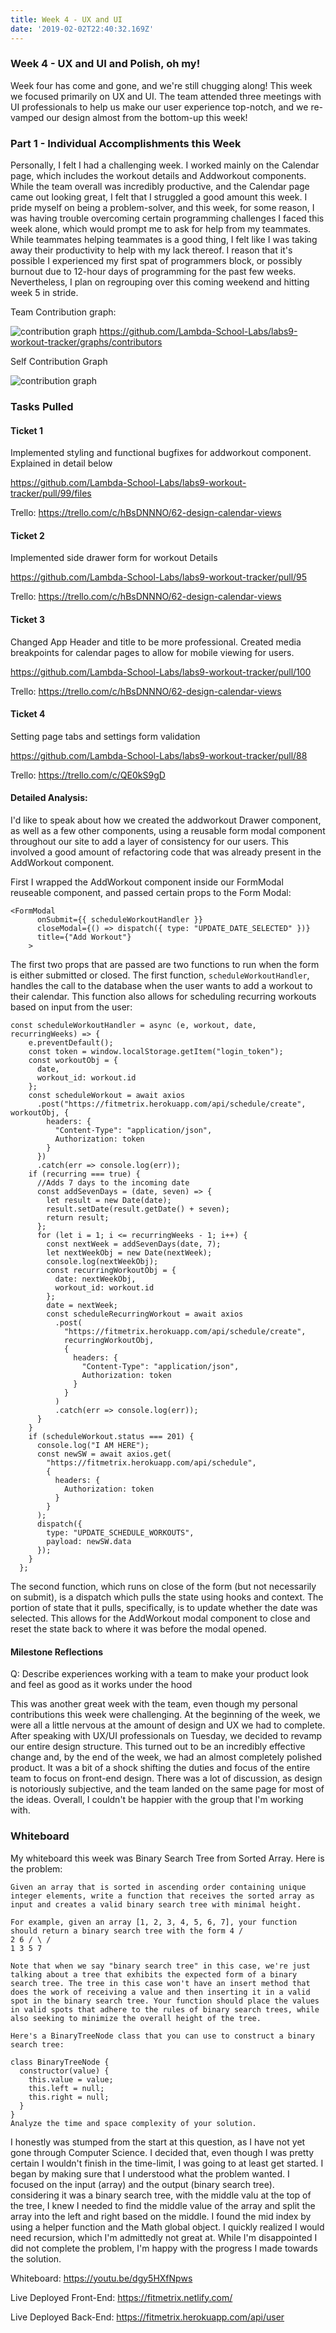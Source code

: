 ```yaml
---
title: Week 4 - UX and UI
date: '2019-02-02T22:40:32.169Z'
---
```


### Week 4 - UX and UI and Polish, oh my!

Week four has come and gone, and we're still chugging along! This week we focused primarily on UX and UI. The team attended three meetings with UI professionals to help us make our user experience top-notch, and we re-vamped our design almost from the bottom-up this week!

### Part 1 - Individual Accomplishments this Week

Personally, I felt I had a challenging week. I worked mainly on the Calendar page, which includes the workout details and Addworkout components. While the team overall was incredibly productive, and the Calendar page came out looking great, I felt that I struggled a good amount this week. I pride myself on being a problem-solver, and this week, for some reason, I was having trouble overcoming certain programming challenges I faced this week alone, which would prompt me to ask for help from my teammates. While teammates helping teammates is a good thing, I felt like I was taking away their productivity to help with my lack thereof. I reason that it's possible I experienced my first spat of programmers block, or possibly burnout due to 12-hour days of programming for the past few weeks. Nevertheless, I plan on regrouping over this coming weekend and hitting week 5 in stride.


Team Contribution graph: 

![contribution graph](../../assets/teamweek4.png)
https://github.com/Lambda-School-Labs/labs9-workout-tracker/graphs/contributors

Self Contribution Graph

![contribution graph](../../assets/selfweek4.png)


### Tasks Pulled

#### Ticket 1

Implemented styling and functional bugfixes for addworkout component. Explained in detail below

https://github.com/Lambda-School-Labs/labs9-workout-tracker/pull/99/files

Trello: https://trello.com/c/hBsDNNNO/62-design-calendar-views

#### Ticket 2

Implemented side drawer form for workout Details

https://github.com/Lambda-School-Labs/labs9-workout-tracker/pull/95


Trello: https://trello.com/c/hBsDNNNO/62-design-calendar-views

#### Ticket 3

Changed App Header and title to be more professional. Created media breakpoints for calendar pages to allow for mobile viewing for users.

https://github.com/Lambda-School-Labs/labs9-workout-tracker/pull/100

Trello: https://trello.com/c/hBsDNNNO/62-design-calendar-views

#### Ticket 4

Setting page tabs and settings form validation

https://github.com/Lambda-School-Labs/labs9-workout-tracker/pull/88

Trello: https://trello.com/c/QE0kS9gD

#### Detailed Analysis:

I'd like to speak about how we created the addworkout Drawer component, as well as a few other components, using a reusable form modal component throughout our site to add a layer of consistency for our users. This involved a good amount of refactoring code that was already present in the AddWorkout component.

First I wrapped the AddWorkout component inside our FormModal reuseable component, and passed certain props to the Form Modal:
```
<FormModal
      onSubmit={{ scheduleWorkoutHandler }}
      closeModal={() => dispatch({ type: "UPDATE_DATE_SELECTED" })}
      title={"Add Workout"}
    >
```

The first two props that are passed are two functions to run when the form is either submitted or closed. The first function, `scheduleWorkoutHandler`, handles the call to the database when the user wants to add a workout to their calendar. This function also allows for scheduling recurring workouts based on input from the user:
```
const scheduleWorkoutHandler = async (e, workout, date, recurringWeeks) => {
    e.preventDefault();
    const token = window.localStorage.getItem("login_token");
    const workoutObj = {
      date,
      workout_id: workout.id
    };
    const scheduleWorkout = await axios
      .post("https://fitmetrix.herokuapp.com/api/schedule/create", workoutObj, {
        headers: {
          "Content-Type": "application/json",
          Authorization: token
        }
      })
      .catch(err => console.log(err));
    if (recurring === true) {
      //Adds 7 days to the incoming date
      const addSevenDays = (date, seven) => {
        let result = new Date(date);
        result.setDate(result.getDate() + seven);
        return result;
      };
      for (let i = 1; i <= recurringWeeks - 1; i++) {
        const nextWeek = addSevenDays(date, 7);
        let nextWeekObj = new Date(nextWeek);
        console.log(nextWeekObj);
        const recurringWorkoutObj = {
          date: nextWeekObj,
          workout_id: workout.id
        };
        date = nextWeek;
        const scheduleRecurringWorkout = await axios
          .post(
            "https://fitmetrix.herokuapp.com/api/schedule/create",
            recurringWorkoutObj,
            {
              headers: {
                "Content-Type": "application/json",
                Authorization: token
              }
            }
          )
          .catch(err => console.log(err));
      }
    }
    if (scheduleWorkout.status === 201) {
      console.log("I AM HERE");
      const newSW = await axios.get(
        "https://fitmetrix.herokuapp.com/api/schedule",
        {
          headers: {
            Authorization: token
          }
        }
      );
      dispatch({
        type: "UPDATE_SCHEDULE_WORKOUTS",
        payload: newSW.data
      });
    }
  };
```

The second function, which runs on close of the form (but not necessarily on submit), is a dispatch which pulls the state using hooks and context. The portion of state that it pulls, specifically, is to update whether the date was selected. This allows for the AddWorkout modal component to close and reset the state back to where it was before the modal opened.




#### Milestone Reflections

Q: Describe experiences working with a team to make your product look and feel as good as it works under the hood

This was another great week with the team, even though my personal contributions this week were challenging. At the beginning of the week, we were all a little nervous at the amount of design and UX we had to complete. After speaking with UX/UI professionals on Tuesday, we decided to revamp our entire design structure. This turned out to be an incredibly effective change and, by the end of the week, we had an almost completely polished product. It was a bit of a shock shifting the duties and focus of the entire team to focus on front-end design. There was a lot of discussion, as design is notoriously subjective, and the team landed on the same page for most of the ideas. Overall, I couldn't be happier with the group that I'm working with.



### Whiteboard
My whiteboard this week was Binary Search Tree from Sorted Array. Here is the problem:

```
Given an array that is sorted in ascending order containing unique integer elements, write a function that receives the sorted array as input and creates a valid binary search tree with minimal height.

For example, given an array [1, 2, 3, 4, 5, 6, 7], your function should return a binary search tree with the form 4 / 
2 6 / \ / 
1 3 5 7

Note that when we say "binary search tree" in this case, we're just talking about a tree that exhibits the expected form of a binary search tree. The tree in this case won't have an insert method that does the work of receiving a value and then inserting it in a valid spot in the binary search tree. Your function should place the values in valid spots that adhere to the rules of binary search trees, while also seeking to minimize the overall height of the tree.

Here's a BinaryTreeNode class that you can use to construct a binary search tree:

class BinaryTreeNode {
  constructor(value) {
    this.value = value;
    this.left = null;
    this.right = null;
  }
}
Analyze the time and space complexity of your solution.
```

I honestly was stumped from the start at this question, as I have not yet gone through Computer Science. I decided that, even though I was pretty certain I wouldn't finish in the time-limit, I was going to at least get started. I began by making sure that I understood what the problem wanted. I focused on the input (array) and the output (binary search tree). considering it was a binary search tree, with the middle valu at the top of the tree, I knew I needed to find the middle value of the array and split the array into the left and right based on the middle.  I found the mid index by using a helper function and the Math global object. I quickly realized I would need recursion, which I'm admittedly not great at. While I'm disappointed I did not complete the problem, I'm happy with the progress I made towards the solution.

Whiteboard: https://youtu.be/dgy5HXfNpws

Live Deployed Front-End: https://fitmetrix.netlify.com/

Live Deployed Back-End: https://fitmetrix.herokuapp.com/api/user


